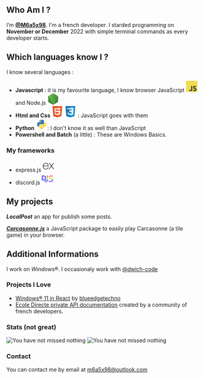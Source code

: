 ## Who Am I ?
I’m [**@M6a5x98**](https://github.com/m6a5x98).
I'm a french developer.
I starded programming on **November or December** 2022 with simple terminal commands as every developer starts.
## Which languages know I ?
I know several languages : 
- **Javascript** : it is my favourite language, I know browser JavaScript <img src=https://raw.githubusercontent.com/devicons/devicon/master/icons/javascript/javascript-original.svg alt=javascript width="30" height="30"/> and Node.js <img src=https://raw.githubusercontent.com/devicons/devicon/master/icons/nodejs/nodejs-original.svg alt=nodejs width="30" height="30"/>
- **Html and Css** <img src=https://raw.githubusercontent.com/devicons/devicon/master/icons/html5/html5-original.svg alt=html5 width="30" height="30"/>
<img src=https://raw.githubusercontent.com/devicons/devicon/master/icons/css3/css3-original.svg alt=css3 width="30" height="30"/> : JavaScript goes with them
- **Python** <img src=https://raw.githubusercontent.com/devicons/devicon/master/icons/python/python-original.svg alt=python width="30" height="30"/>: I don't know it as well than JavaScript 
- **Powershell and Batch** (a little) : These are Windows Basics.

### My frameworks 
- express.js <img src=https://raw.githubusercontent.com/devicons/devicon/master/icons/express/express-original.svg alt=express width="30" height="30"/>
- discord.js <img src=https://raw.githubusercontent.com/devicons/devicon/master/icons/discordjs/discordjs-original.svg alt=express width="30" height="30"/> 


## My projects
***LocalPost*** an app for publish some posts.

[***Carcasonne.js***](https://github.com/M6a5x98/carcasonne.js) a JavaScript package to easily play Carcasonne (a tile game) in your browser.
## Additional Informations
I work on *Windows*®.
I occasionaly work with [@dwich-code](https://github.com/Diwch-code)
### Projects I Love
- [Windows® 11 in React](https://github.com/blueedgetechno/win11React) by [blueedgetechno](https://github.com/blueedgetechno)
- [Ecole Directe private API documentation](https://github.com/EduWireApps/ecoledirecte-api-docs) created by a community of french developers.

### Stats (not great)
![You have not missed nothing](https://github-readme-stats.vercel.app/api/top-langs/?username=M6a5x98&theme=vue-dark) ![You have not missed nothing](https://github-readme-stats.vercel.app/api?username=M6a5x98&theme=vue-dark)

### Contact

You can contact me by email at [m6a5x98@outlook.com](mailto:m6a5x98@outlook.com)
